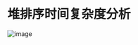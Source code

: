 # 堆排序时间复杂度分析
![image](https://github.com/liushb7/Algorithms/assets/157278402/987cb956-14c1-4762-babc-e12e30ead2cd)
